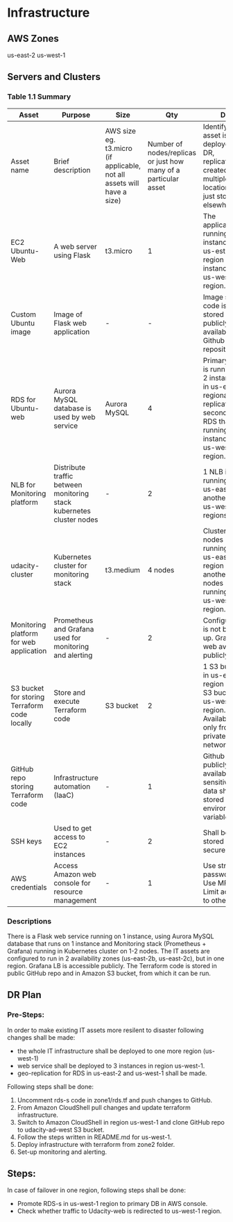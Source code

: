 # Infrastructure

## AWS Zones
us-east-2
us-west-1

## Servers and Clusters

### Table 1.1 Summary
| Asset      | Purpose           | Size                                                                   | Qty                                                             | DR                                                                                                           |
|------------|-------------------|------------------------------------------------------------------------|-----------------------------------------------------------------|--------------------------------------------------------------------------------------------------------------|
| Asset name | Brief description | AWS size eg. t3.micro (if applicable, not all assets will have a size) | Number of nodes/replicas or just how many of a particular asset | Identify if this asset is deployed to DR, replicated, created in multiple locations or just stored elsewhere |
| EC2 Ubuntu-Web | A web server using Flask | t3.micro | 1 | The application is running on 1 instance in us-est-2 region and 2 instances in us-west-1 region. |
| Custom Ubuntu image | Image of Flask web application | - | - | Image source code is stored in publicly available Github repository. |
| RDS for Ubuntu-web | Aurora MySQL database is used by web service | Aurora MySQL | 4 | Primary RDS is running on 2 instances in us-east-2 regionand replicates to secondary RDS that is running on 2 instances in us-west-1 region. |
| NLB for Monitoring platform | Distribute traffic between monitoring stack kubernetes cluster nodes | - | 2 | 1 NLB is running in us-east-2, another - in us-west-1 regions. |
| udacity-cluster | Kubernetes cluster for monitoring stack | t3.medium | 4 nodes | Cluster has 2 nodes running in us-east-2 region and another 2 nodes running in us-west-1 region. |
| Monitoring platform for web application| Prometheus and Grafana used for monitoring and alerting | - | 2 | Configuration is not backed up. Grafana web available publicly |
| S3 bucket for storing Terraform code locally | Store and execute Terraform code | S3 bucket | 2 | 1 S3 bucket in us-east-1 region and 1 S3 bucket in us-west-1 region. Available only from private network. |
| GitHub repo storing Terraform code | Infrastructure automation (IaaC) | - | 1 | Github publicly available. All sensitive data shall be stored as environment variables |
| SSH keys | Used to get access to EC2 instances | - | 2 | Shall be stored securely. |
| AWS credentials | Access Amazon web console for resource management | - | 1 | Use strong password. Use MFA. Limit access to others |

### Descriptions
There is a Flask web service running on 1 instance, using Aurora MySQL database that runs on 1 instance and Monitoring stack (Prometheus + Grafana) running in Kubernetes cluster on 1-2 nodes. The IT assets are configured to run in 2 availability zones (us-east-2b, us-east-2c), but in one region. Grafana LB is accessible publicly. The Terraform code is stored in public GitHub repo and in Amazon S3 bucket, from which it can be run. 

## DR Plan
### Pre-Steps:
In order to make existing IT assets more resilent to disaster following changes shall be made:
* the whole IT infrastructure shall be deployed to one more region (us-west-1)
* web service shall be deployed to 3 instances in region us-west-1. 
* geo-replication for RDS in us-east-2 and us-west-1 shall be made.

Following steps shall be done:
1. Uncomment rds-s code in zone1/rds.tf and push changes to GitHub.
2. From Amazon CloudShell pull changes and update terraform infrastructure.
3. Switch to Amazon CloudShell in region us-west-1 and clone GitHub repo to udacity-ad-west S3 bucket.
4. Follow the steps written in README.md for us-west-1.
5. Deploy infrastructure with terraform from zone2 folder.
6. Set-up monitoring and alerting.

## Steps:
In case of failover in one region, following steps shall be done:
* Promote RDS-s in us-west-1 region to primary DB in AWS console.
* Check whether traffic to Udacity-web is redirected to us-west-1 region.